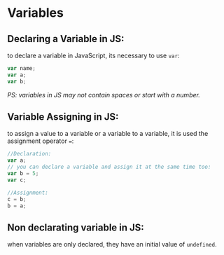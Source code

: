 # Variables

## Declaring a Variable in JS:

to declare a variable in JavaScript, its necessary to use `var`:

```javascript
var name;
var a;
var b;
```

_PS: variables in JS may not contain spaces or start with a number._


## Variable Assigning in JS:

to assign a value to a variable or a variable to a variable, it is used the assignment operator `=`:

```javascript
//Declaration:
var a;
// you can declare a variable and assign it at the same time too:
var b = 5;
var c;

//Assignment:
c = b;
b = a;
```


## Non declarating variable in JS:

when variables are only declared, they have an initial value of `undefined`.





